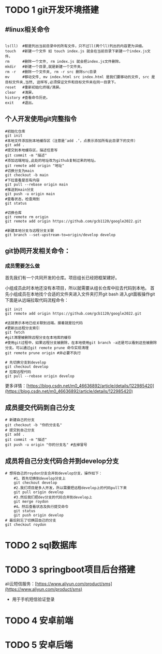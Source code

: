 



# TODO 1 git开发环境搭建

## #linux相关命令

```shell

ls(ll)  #都是列出当前目录中的所有文件，只不过ll(两个ll)列出的内容更为详细。
touch   #新建一个文件 如 touch index.js 就会在当前目录下新建一个index.js文件。
rm      #删除一个文件, rm index.js 就会把index.js文件删除。
mkdir   #新建一个目录,就是新建一个文件夹。
rm -r   #删除一个文件夹, rm -r src 删除src目录
mv      #移动文件, mv index.html src index.html 是我们要移动的文件, src 是目标文件夹,当然, 这样写,必须保证文件和目标文件夹在同一目录下。
reset   #重新初始化终端/清屏。
clear   #清屏。
history #查看命令历史。
exit    #退出。
```


## 个人开发使用git完整指令

```shell
#初始化仓库
git init
#本地文件添加到本地缓存区（注意是’add .‘，点表示添加所有此目录下的文件）
git add .
#提交到本地缓存区，描述任意写
git commit -m "描述"
#添加远端地址,此处的地址改为github复制过来的地址。
git remote add origin "地址"
#切换分支为main
git checkout -b main
#下拉查看是否有内容
git pull --rebase origin main
#推送到main分支
git push -u origin main
#查看状态，检查用到
git status
```

```shell
#切换仓库
git remote rm origin
git remote add origin https://github.com/gcb1120/google2022.git

#新建本地分支与远程分支关联
git branch --set-upstream-to=origin/develop develop
```
## git协同开发相关命令：


### 成员需要怎么做
首先我们有一个共同开发的仓库。项目组长已经把框架建好。

小组成员此时本地还没有本项目，所以就需要从组长仓库中拉去代码到本地。
首先小组成员在本地找个合适的文件夹进入文件夹打开git bash 进入git面板操作git
下面是从远端拉取代码流程命令：

```shell
git init
git remote add origin https://github.com/gcb1120/google2022.git

#这就表示本地已经关联到远端。接着就是拉代码
#更新出远程分支索引
git fetch
#git清理被删除远程分支在本地库的缓存 
#使用git过程中，如果远程分支被删除，在本地使用git branch -a还是可以看到这些被删除分支。可以通过git remote prune 命令实现清理
git remote prune origin #非必要不执行

# 先切换分支到develop
git checkout develop
# 拉取远程代码
git pull --rebase origin develop
```
更多详情：[https://blog.csdn.net/m0_46636892/article/details/122985420](https://blog.csdn.net/m0_46636892/article/details/122985420)

## 成员提交代码到自己分支
```shell
# 新建自己的分支
git checkout -b "你的分支名"
# 提交到自己分支
git add .
git commit -m "描述"
git push -u origin "你的分支名" #去掉冒号
```
## 成员将自己分支代码合并到develop分支
```shell
# 想将自己的roydon分支合并到develop分支，操作如下：
    #1、首先切换到develop分支上
    git checkout develop
    #2.我们项目是多人开发，所以需要把远程develop上的代码pull下来
    git pull origin develop
    #3.然后我们把dev分支的代码合并到develop上
    git merge roydon
    #4。然后查看状态及执行提交命令
    git status
    git push origin develop
# 最后别忘了切换回自己的分支
git checkout roydon
```



# TODO 2 sql数据库











# TODO 3 springboot项目后台搭建

ali云短信服务：[https://www.aliyun.com/product/sms](https://www.aliyun.com/product/sms)
- 用于手机短信验证登录









# TODO 4 安卓前端







# TODO 5 安卓后端
